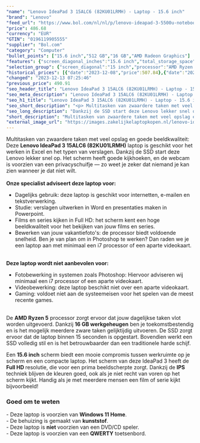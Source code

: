 ```yaml
---
"name": "Lenovo IdeaPad 3 15ALC6 (82KU01LRMH) - Laptop - 15.6 inch"
"brand": "Lenovo"
"feed_url": "https://www.bol.com/nl/nl/p/lenovo-ideapad-3-5500u-notebook-39-6-cm-full-hd-amd-ryzen-5-16-gb-ddr4-sdram-512-gb-ssd-wi-fi-6-windows-11-home-grijs/9300000067068648"
"price": 486.68
"currency": "EUR"
"GTIN": "0196119905555"
"supplier": "Bol.com"
"category": "Computer"
"bullet_points": ["15.6 inch","512 GB","16 GB","AMD Radeon Graphics"]
"features": {"screen_diagonal_inches":"15.6 inch","total_storage_space":"512 GB","memory_size":"16 GB","graphics_card":"AMD Radeon Graphics"}
"selection_group": {"screen_diagonal":"15 inch","processor":"AMD Ryzen 5","changed_price_past_3_days":true,"product_family":"Ideapad"}
"historical_prices": [{"date":"2023-12-08","price":507.84},{"date":"2023-12-10","price":503.61},{"date":"2023-12-11","price":495.14},{"date":"2023-12-12","price":490.91},{"date":"2023-12-13","price":486.68}]
"changed": "2023-12-13 07:25:46"
"previous_price": 490.91
"seo_header_title": "Lenovo IdeaPad 3 15ALC6 (82KU01LRMH) - Laptop - 15.6 inch"
"seo_meta_description": "Lenovo IdeaPad 3 15ALC6 (82KU01LRMH) - Laptop - 15.6 inch"
"seo_h1_title": "Lenovo IdeaPad 3 15ALC6 (82KU01LRMH) - Laptop - 15.6 inch"
"seo_short_description": "<p> Multitasken van zwaardere taken met veel opslag en goede beeldkwaliteit: Deze <strong>Lenovo IdeaPad 3 15ALC6 (82KU01LRMH)</strong> laptop is geschikt voor het werken in Excel en het typen van verslagen."
"seo_long_description": "Dankzij de SSD start deze Lenovo lekker snel op. Het scherm heeft goede kijkhoeken, en de webcam is voorzien van een privacyschuifje — zo weet je zeker dat niemand je kan zien wanneer je dat niet wilt. <br /><br /><strong>Onze specialist adviseert deze laptop voor:</strong> </p> <ul> <li>Dagelijks gebruik: deze laptop is geschikt voor internetten, e-mailen en tekstverwerking. </li> <li>Studie: verslagen uitwerken in Word en presentaties maken in Powerpoint. </li> <li>Films en series kijken in Full HD: het scherm kent een hoge beeldkwaliteit voor het bekijken van jouw films en series. </li> <li>Bewerken van jouw vakantiefoto's: de processor biedt voldoende snelheid. Ben je van plan om in Photoshop te werken? Dan raden we je een laptop aan met minimaal een i7 processor of een aparte videokaart. </li> </ul> <p> <br /><strong>Deze laptop wordt niet aanbevolen voor:</strong> </p> <ul> <li>Fotobewerking in systemen zoals Photoshop: Hiervoor adviseren wij minimaal een i7 processor of een aparte videokaart. </li> <li>Videobewerking: deze laptop beschikt niet over een aparte videokaart. </li> <li>Gaming: voldoet niet aan de systeemeisen voor het spelen van de meest recente games. <br /><br /></li> </ul> <p> De <strong>AMD Ryzen 5</strong> processor zorgt ervoor dat jouw dagelijkse taken vlot worden uitgevoerd. Dankzij <strong>16 GB werkgeheugen</strong> ben je toekomstbestendig en is het mogelijk meerdere zware taken gelijktijdig uitvoeren. De SSD zorgt ervoor dat de laptop binnen 15 seconden is opgestart. Bovendien werkt een SSD volledig stil en is het betrouwbaarder dan een traditionele harde schijf. </p> <p> Een <strong>15. 6 inch</strong> scherm biedt een mooie compromis tussen werkruimte op je scherm en een compacte laptop. Het scherm van deze IdeaPad 3 heeft de <strong>Full HD </strong>resolutie, die voor een prima beeldscherpte zorgt. Dankzij de <strong>IPS </strong>techniek blijven de kleuren goed, ook als je niet recht van voren op het scherm kijkt. Handig als je met meerdere mensen een film of serie kijkt bijvoorbeeld! </p> <h3>Goed om te weten</h3> <p> - Deze laptop is voorzien van <strong>Windows 11 Home</strong>. <br />- De behuizing is gemaakt van <strong>kunststof</strong>. <br />- Deze laptop is <strong>niet </strong>voorzien van een DVD/CD speler. <br />- Deze laptop is voorzien van een <strong>QWERTY</strong> toetsenbord. </p>"
"short_description": "Multitasken van zwaardere taken met veel opslag en goede beeldkwaliteit: Deze Lenovo IdeaPad 3 15ALC6 (82KU01LRMH) laptop is geschikt voor het werken in Excel en het typen van verslagen. Dankzij de SSD start deze Lenovo lekker snel op. Het scherm heeft goede kijkhoeken, en de webcam is voorzien van een privacyschuifje — zo weet je zeker dat niemand je kan zien wanneer je dat niet wilt. Onze specialist adviseert deze laptop voor: Dagelijks gebruik: deze laptop is geschikt voor internetten, e-mailen en tekstverwerking. Studie: verslagen uitwerken in Word en presentaties maken in Powerpoint. Films en series kijken in Full HD: het scherm kent een hoge beeldkwaliteit voor het bekijken van jouw films en series. Bewerken van jouw vakantiefoto's: de processor biedt voldoende snelheid. Ben je van plan om in Photoshop te werken? Dan raden we je een laptop aan met minimaal een i7 processor of een aparte videokaart. Deze laptop wordt niet aanbevolen voor: Fotobewerking in systemen zoals Photoshop: Hiervoor adviseren wij minimaal een i7 processor of een aparte videokaart. Videobewerking: deze laptop beschikt niet over een aparte videokaart. Gaming: voldoet niet aan de systeemeisen voor het spelen van de meest recente games. De AMD Ryzen 5 processor zorgt ervoor dat jouw dagelijkse taken vlot worden uitgevoerd. Dankzij 16 GB werkgeheugen ben je toekomstbestendig en is het mogelijk meerdere zware taken gelijktijdig uitvoeren. De SSD zorgt ervoor dat de laptop binnen 15 seconden is opgestart. Bovendien werkt een SSD volledig stil en is het betrouwbaarder dan een traditionele harde schijf. Een 15.6 inch scherm biedt een mooie compromis tussen werkruimte op je scherm en een compacte laptop. Het scherm van deze IdeaPad 3 heeft de Full HD resolutie, die voor een prima beeldscherpte zorgt. Dankzij de IPS techniek blijven de kleuren goed, ook als je niet recht van voren op het scherm kijkt. Handig als je met meerdere mensen een film of serie kijkt bijvoorbeeld! Goed om te weten - Deze laptop is voorzien van Windows 11 Home. - De behuizing is gemaakt van kunststof. - Deze laptop is niet voorzien van een DVD/CD speler. - Deze laptop is voorzien van een QWERTY toetsenbord."
"external_image_url": "https://images.zakelijkelaptopkopen.nl/lenovo-ideapad-3-5500u-notebook-39-6-cm-full-hd-amd-ryzen-5-16-gb-ddr4-sdram-512-gb-ssd-wi-fi-6-windows-11-home-grijs.webp"
---
```


<p> Multitasken van zwaardere taken met veel opslag en goede beeldkwaliteit: Deze <strong>Lenovo IdeaPad 3 15ALC6 (82KU01LRMH)</strong> laptop is geschikt voor het werken in Excel en het typen van verslagen. Dankzij de SSD start deze Lenovo lekker snel op. Het scherm heeft goede kijkhoeken, en de webcam is voorzien van een privacyschuifje — zo weet je zeker dat niemand je kan zien wanneer je dat niet wilt.<br /><br /><strong>Onze specialist adviseert deze laptop voor:</strong> </p> <ul> <li>Dagelijks gebruik: deze laptop is geschikt voor internetten, e-mailen en tekstverwerking.</li> <li>Studie: verslagen uitwerken in Word en presentaties maken in Powerpoint.</li> <li>Films en series kijken in Full HD: het scherm kent een hoge beeldkwaliteit voor het bekijken van jouw films en series.</li> <li>Bewerken van jouw vakantiefoto's: de processor biedt voldoende snelheid. Ben je van plan om in Photoshop te werken? Dan raden we je een laptop aan met minimaal een i7 processor of een aparte videokaart.</li> </ul> <p> <br /><strong>Deze laptop wordt niet aanbevolen voor:</strong> </p> <ul> <li>Fotobewerking in systemen zoals Photoshop: Hiervoor adviseren wij minimaal een i7 processor of een aparte videokaart.</li> <li>Videobewerking: deze laptop beschikt niet over een aparte videokaart.</li> <li>Gaming: voldoet niet aan de systeemeisen voor het spelen van de meest recente games.<br /><br /></li> </ul> <p> De <strong>AMD Ryzen 5</strong> processor zorgt ervoor dat jouw dagelijkse taken vlot worden uitgevoerd. Dankzij <strong>16 GB werkgeheugen</strong> ben je toekomstbestendig en is het mogelijk meerdere zware taken gelijktijdig uitvoeren. De SSD zorgt ervoor dat de laptop binnen 15 seconden is opgestart. Bovendien werkt een SSD volledig stil en is het betrouwbaarder dan een traditionele harde schijf. </p> <p> Een <strong>15.6 inch</strong> scherm biedt een mooie compromis tussen werkruimte op je scherm en een compacte laptop. Het scherm van deze IdeaPad 3 heeft de <strong>Full HD </strong>resolutie, die voor een prima beeldscherpte zorgt. Dankzij de <strong>IPS </strong>techniek blijven de kleuren goed, ook als je niet recht van voren op het scherm kijkt. Handig als je met meerdere mensen een film of serie kijkt bijvoorbeeld! </p> <h3>Goed om te weten</h3> <p> - Deze laptop is voorzien van <strong>Windows 11 Home</strong>.<br />- De behuizing is gemaakt van <strong>kunststof</strong>.<br />- Deze laptop is <strong>niet </strong>voorzien van een DVD/CD speler.<br />- Deze laptop is voorzien van een <strong>QWERTY</strong> toetsenbord. </p>